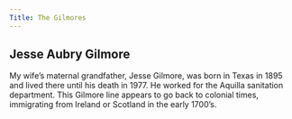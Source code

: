 ```yaml
---
Title: The Gilmores
---
```


## Jesse Aubry Gilmore

My wife’s maternal grandfather, Jesse Gilmore, was born in Texas in 1895 and lived there until his death in 1977. He worked for the Aquilla sanitation department. This Gilmore line appears to go back to colonial times, immigrating from Ireland or Scotland in the early 1700’s.